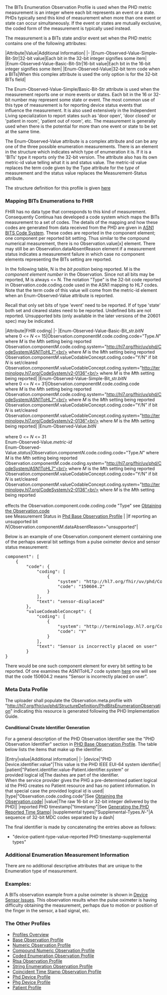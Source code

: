The BITs Enumeration Observation Profile is used when the PHD metric measurement is an integer where each bit represents an event or a state. PHDs typically send this kind of measurement when more than one event or state can occur simultaneously. If the event or states are mutually exclusive, the coded form of the measurement is typically used instead.

The measurement is a BITs state and/or event set when the PHD metric contains one of the following attributes:

<style>table, th, td {
border: 1px solid black;
border-collapse:collapse;
padding: 6px;}</style>

|Attribute|Value|Additional Information|
|-
|Enum-Observed-Value-Simple-Bit-Str|32-bit value|Each bit in the 32-bit integer signifies some item|
|Enum-Observed-Value-Basic-Bit-Str|16-bit value|Each bit in the 16-bit integer signifies some item|
|Enum-Observed-Value|32-bit term code when a BITs|When this complex attribute is used the only option is for the 32-bit BITs field|

The Enum-Observed-Value-Simple/Basic-Bit-Str attribute is used when the measurement reports one or more events or states. Each bit in the 16 or 32-bit number may represent some state or event. The most common use of this type of measurement is for reporting device status events that influence the measurement. It is also used extensively in the Independent Living specialization to report states such as 'door open', 'door closed' or 'patient in room', 'patient out of room', etc. The measurement is generally used when there is the potential for more than one event or state to be set at the same time.

The Enum-Observed-Value attribute is a complex attribute and can be any one of the three possible enumeration measurements. There is an element in the structure which indicates which type of enumeration it is. If it is a 'BITs' type it reports only the 32-bit version. The attribute also has its own metric-id value telling what it is and status value. The metric-id value replaces the term code given by the Type attribute for the *type* of measurement and the status value replaces the Measurement-Status attribute.

The structure definition for this profile is given [here](PhdBitsEnumerationObservation.html)

### Mapping BITs Enumerations to FHIR
FHIR has no data type that corresponds to this kind of measurement. Consequently Continua has developed a code system which maps the BITs measurement to a set of codes. The details of the mapping and how these codes are generated from data received from the PHD are given in [ASN1 BITS Code System](ASN1BITsCodeSystem.html). These codes are reported in the component element; one component per reported bit setting. Thus similar to the compound numerical measurement, there is no Observation.value[x] element. There may still be an Observation.dataAbsentReason element if a measurement status indicates a measurement failure in which case no component elements representing the BITs setting are reported.

In the following table, N is the *bit position* being reported. M is the *component element number* in the Observation. Since not all bits may be reported, M is always <= N. The notation "Type" is the 32-bit code reported in Observation.code.coding.code used in the ASN1 mapping to HL7 codes. Note that the term code of this value will come from the metric-id element when an Enum-Observed-Value attribute is reported.

Recall that only set bits of type 'event' need to be reported. If of type 'state' both set and cleared states need to be reported. Undefined bits are not reported. Unsupported bits (only available in the later versions of the 20601 spec) may be indicated.

|Attribute|FHIR coding|
|-
|Enum-Observed-Value-Basic-Bit_str.*bitN* <br/> where 0 <= *N* <= 15|Observation.component*M*.code.coding.code="Type.*N*"<br/> where *M* is the *M*th setting being reported<br/>Observation.component*M*.code.coding.system="http://hl7.org/fhir/uv/phd/CodeSystem/ASN1ToHL7"<br/> where *M* is the *M*th setting being reported<br/>Observation.component*M*.valueCodableConcept.coding.code="Y/N" if bit *N* is set/cleared</br>Observation.component*M*.valueCodableConcept.coding.system="http://terminology.hl7.org/CodeSystem/v2-0136"<br/> where *M* is the *M*th setting being reported|
|Enum-Observed-Value-Simple-Bit_str.*bitN* <br/> where 0 <= *N* <= 31|Observation.component*M*.code.coding.code<br/> where *M* is the *M*th setting being reported<br/>Observation.component*M*.code.coding.system="http://hl7.org/fhir/uv/phd/CodeSystem/ASN1ToHL7"<br/> where *M* is the *M*th setting being reported<br/>Observation.component*M*.valueCodableConcept.coding.code="Y/N" if bit *N* is set/cleared</br>Observation.component*M*.valueCodableConcept.coding.system="http://terminology.hl7.org/CodeSystem/v2-0136"<br/> where *M* is the *M*th setting being reported|
|Enum-Observed-Value.*bitN*<br/><br/> where 0 <= *N* <= 31<br/>Enum-Observed-Value.*metric-id*<br/>Enum-Observed-Value.*status*|Observation.component*N*.code.coding.code="Type.*N*" where *M* is the *M*th setting being reported<br/>Observation.component*M*.code.coding.system="http://hl7.org/fhir/uv/phd/CodeSystem/ASN1ToHL7"<br/> where *M* is the *M*th setting being reported<br/>Observation.component*M*.valueCodableConcept.coding.code="Y/N" if bit *N* is set/cleared<br/>Observation.component*M*.valueCodableConcept.coding.system="http://terminology.hl7.org/CodeSystem/v2-0136"<br/> where *M* is the *M*th setting being reported<br/><br/>effects the Observation.component.code.coding.code "Type" see [Obtaining the Observation.code](ObtainObservationCode.html) <br/>see Measurement Status in [Phd Base Observation Profile](BaseObservationProfile.html) |
|If reporting an unsupported bit *N*|Observation.component*M*.dataAbsentReason="unsupported"|

Below is an example of one Observation.component element containing one of the perhaps several bit settings from a pulse oximeter device and sensor status measurement:
<pre>
component": [
    {
        "code": {
            "coding": [
                {
                    "system": "http://hl7.org/fhir/uv/phd/CodeSystem/ASN1ToHL7",
                    "code": "150604.2"
                }
            ],
            "text": "sensor-displaced"
        },
        "valueCodeableConcept": {
            "coding": [
                {
                    "system": "http://terminology.hl7.org/CodeSystem/v2-0136",
                    "code": "Y"
                }
            ],
            "text": "Sensor is incorrectly placed on user"
        }
}
</pre>
There would be one such component element for every bit setting to be reported. Of one examines the ASN1ToHL7 code system [here](ASN1BITs.codesystem.html) one will see that the code 150604.2 means "Sensor is incorrectly placed on user".

### Meta Data Profile
The uploader shall populate the Observation.meta.profile with "http://hl7.org/fhir/uv/phd/StructureDefinition/PhdBitsEnumerationObservation" indicating this resource is generated following the PHD Implementation Guide.

#### Conditional Create Identifier Generation
For a general description of the PHD Observation Identifier see the "PHD Observation Identifier" section in [PHD Base Observation Profile](BaseObservationProfile.html). The table below lists the items that make up the identifier.

|Entry|value|Additional information|
|-
|device|"PHD Device.identifier.value"|This value is the PHD IEEE EUI-64 system identifier|
|patient|"Patient.identifier.value-Patient.identifier.system" or<br/>provided logical id|The dashes are part of the identifier. <br/>When the service provider gives the PHG a pre-determined patient logical id the PHG creates no Patient resource and has no patient information. In that special case the provided logical id is used|
|type|"Observation.code.coding.code"|See [Obtaining the Observation.code](ObtainObservationCode.html)|
|value|The raw 16-bit or 32-bit integer delivered by the PHD||
|reported PHD timestamp|"timestamp"|See [Generating the PHD Reported Time Stamp](GeneratingtheReportedTimeStampIdentifier.html)|
|supplemental types|"Supplemental-Types.*N*-"|A sequence of 32-bit MDC codes separated by a dash|

The final identifier is made by concatenating the entries above as follows:
 - "device-patient-type-value-reported PHD timestamp-supplemental types"

### Additional Enumeration Measurement Information
There are no additional descriptive attributes that are unique to the Enumeration type of measurement.

### Examples:

A BITs observation example from a pulse oximeter is shown in [Device Sensor Issues](BITsDevSensor.html). This observation results when the pulse oximeter is having difficulty obtaining the measurement, perhaps due to motion or position of the finger in the sensor, a bad signal, etc.

### The Other Profiles

 - [Profiles Overview](ProfilesOverview.html)
 - [Base Observation Profile](BaseObservationProfile.html)
 - [Numeric Observation Profile](NumericObservationProfile.html)
 - [Compound Numeric Observation Profile](CompoundNumericObservationProfile.html)
 - [Coded Enumeration Observation Profile](CodedEnumerationObservationProfile.html)
 - [Rtsa Observation Profile](RtsaObservationProfile.html)
 - [String Enumeration Observation Profile](StringEnumerationObservationProfile.html)
 - [Coincident Time Stamp Observation Profile](CoincidentTimeStampObservationProfile.html)
 - [Phd Device Profile](PhdDeviceProfile.html)
 - [Phg Device Profile](PhgDeviceProfile.html)
 - [Patient Profile](PhdPatientProfile.html)

